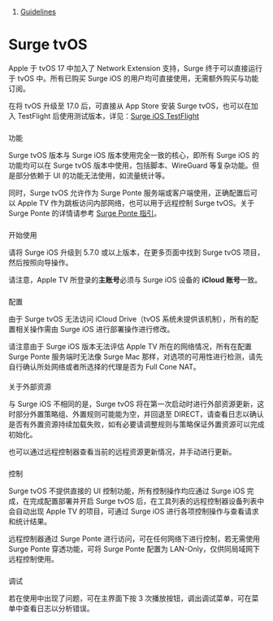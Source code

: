 1.  [Guidelines](/surge-knowledge-base/zh/guidelines)

Surge tvOS
==========

Apple 于 tvOS 17 中加入了 Network Extension 支持，Surge 终于可以直接运行于 tvOS 中。所有已购买 Surge iOS 的用户均可直接使用，无需额外购买与功能订阅。

在将 tvOS 升级至 17.0 后，可直接从 App Store 安装 Surge tvOS，也可以在加入 TestFlight 后使用测试版本，详见：[Surge iOS TestFlight](/surge-knowledge-base/zh/faq/ios-testflight)

### 

[](#gong-neng)

功能

Surge tvOS 版本与 Surge iOS 版本使用完全一致的核心，即所有 Surge iOS 的功能均可以在 Surge tvOS 版本中使用，包括脚本、WireGuard 等复杂功能。但是部分依赖于 UI 的功能无法使用，如流量统计等。

同时，Surge tvOS 允许作为 Surge Ponte 服务端或客户端使用，正确配置后可以 Apple TV 作为跳板访问内部网络，也可以用于远程控制 Surge tvOS。关于 Surge Ponte 的详情请参考 [Surge Ponte 指引](/surge-knowledge-base/zh/guidelines/ponte)。

### 

[](#kai-shi-shi-yong)

开始使用

请将 Surge iOS 升级到 5.7.0 或以上版本，在更多页面中找到 Surge tvOS 项目，然后按照向导操作。

请注意，Apple TV 所登录的**主账号**必须与 Surge iOS 设备的 **iCloud 账号**一致。

### 

[](#pei-zhi)

配置

由于 Surge tvOS 无法访问 iCloud Drive（tvOS 系统未提供该机制），所有的配置相关操作需由 Surge iOS 进行部署操作进行修改。

请注意由于 Surge iOS 版本无法评估 Apple TV 所在的网络情况，所有在配置 Surge Ponte 服务端时无法像 Surge Mac 那样，对选项的可用性进行检测，请先自行确认所处网络或者所选择的代理是否为 Full Cone NAT。

#### 

[](#guan-yu-wai-bu-zi-yuan)

关于外部资源

与 Surge iOS 不相同的是，Surge tvOS 将在第一次启动时进行外部资源更新，这时部分外置策略组、外置规则可能能为空，并回退至 DIRECT，请查看日志以确认是否有外置资源持续加载失败，如有必要请调整规则与策略保证外置资源可以完成初始化。

也可以通过远程控制器查看当前的远程资源更新情况，并手动进行更新。

### 

[](#kong-zhi)

控制

Surge tvOS 不提供直接的 UI 控制功能，所有控制操作均应通过 Surge iOS 完成，在完成配置部署并开启 Surge tvOS 后，在工具列表的远程控制器设备列表中会自动出现 Apple TV 的项目，可通过 Surge iOS 进行各项控制操作与查看请求和统计结果。

远程控制器通过 Surge Ponte 进行访问，可在任何网络下进行控制，若无需使用 Surge Ponte 穿透功能，可将 Surge Ponte 配置为 LAN-Only，仅供同局域网下远程控制使用。

### 

[](#tiao-shi)

调试

若在使用中出现了问题，可在主界面下按 3 次播放按钮，调出调试菜单，可在菜单中查看日志以分析错误。